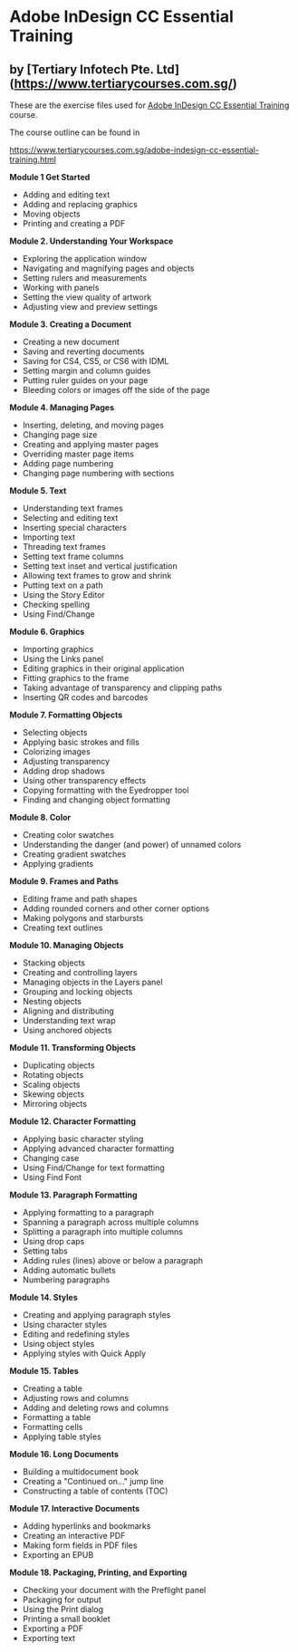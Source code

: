 # Adobe InDesign CC Essential Training
## by [Tertiary Infotech Pte. Ltd] (https://www.tertiarycourses.com.sg/)

These are the exercise files used for [Adobe InDesign CC Essential Training](https://www.tertiarycourses.com.sg/adobe-indesign-cc-essential-training.html) course. 

The course outline can be found in 

https://www.tertiarycourses.com.sg/adobe-indesign-cc-essential-training.html

<p><strong>Module 1 Get Started</strong></p>
<ul>
<li>Adding and editing text</li>
<li>Adding and replacing graphics</li>
<li>Moving objects&nbsp;</li>
<li>Printing and creating a PDF</li>
</ul>
<p><strong>Module 2. Understanding Your Workspace</strong></p>
<ul>
<li>Exploring the application window</li>
<li>Navigating and magnifying pages and objects</li>
<li>Setting rulers and measurements</li>
<li>Working with panels</li>
<li>Setting the view quality of artwork</li>
<li>Adjusting view and preview settings</li>
</ul>
<p><strong>Module 3. Creating a Document</strong></p>
<ul>
<li>Creating a new document&nbsp;</li>
<li>Saving and reverting documents&nbsp;</li>
<li>Saving for CS4, CS5, or CS6 with IDML</li>
<li>Setting margin and column guides&nbsp;</li>
<li>Putting ruler guides on your page</li>
<li>Bleeding colors or images off the side of the page</li>
</ul>
<p><strong>Module 4. Managing Pages</strong></p>
<ul>
<li>Inserting, deleting, and moving pages</li>
<li>Changing page size</li>
<li>Creating and applying master pages</li>
<li>Overriding master page items</li>
<li>Adding page numbering</li>
<li>Changing page numbering with sections</li>
</ul>
<p><strong>Module 5. Text</strong></p>
<ul>
<li>Understanding text frames</li>
<li>Selecting and editing text</li>
<li>Inserting special characters</li>
<li>Importing text</li>
<li>Threading text frames</li>
<li>Setting text frame columns</li>
<li>Setting text inset and vertical justification</li>
<li>Allowing text frames to grow and shrink</li>
<li>Putting text on a path</li>
<li>Using the Story Editor</li>
<li>Checking spelling</li>
<li>Using Find/Change</li>
</ul>
<p><strong>Module 6. Graphics</strong></p>
<ul>
<li>Importing graphics</li>
<li>Using the Links panel</li>
<li>Editing graphics in their original application</li>
<li>Fitting graphics to the frame</li>
<li>Taking advantage of transparency and clipping paths</li>
<li>Inserting QR codes and barcodes</li>
</ul>
<p><strong>Module 7. Formatting Objects</strong></p>
<ul>
<li>Selecting objects</li>
<li>Applying basic strokes and fills</li>
<li>Colorizing images</li>
<li>Adjusting transparency</li>
<li>Adding drop shadows</li>
<li>Using other transparency effects</li>
<li>Copying formatting with the Eyedropper tool</li>
<li>Finding and changing object formatting</li>
</ul>
<p><strong>Module 8. Color</strong></p>
<ul>
<li>Creating color swatches</li>
<li>Understanding the danger (and power) of unnamed colors</li>
<li>Creating gradient swatches</li>
<li>Applying gradients</li>
</ul>
<p><strong>Module 9. Frames and Paths</strong></p>
<ul>
<li>Editing frame and path shapes</li>
<li>Adding rounded corners and other corner options</li>
<li>Making polygons and starbursts</li>
<li>Creating text outlines</li>
</ul>
<p><strong>Module 10. Managing Objects</strong></p>
<ul>
<li>Stacking objects</li>
<li>Creating and controlling layers</li>
<li>Managing objects in the Layers panel</li>
<li>Grouping and locking objects</li>
<li>Nesting objects</li>
<li>Aligning and distributing</li>
<li>Understanding text wrap</li>
<li>Using anchored objects</li>
</ul>
<p><strong>Module 11. Transforming Objects</strong></p>
<ul>
<li>Duplicating objects</li>
<li>Rotating objects&nbsp;</li>
<li>Scaling objects</li>
<li>Skewing objects</li>
<li>Mirroring objects</li>
</ul>
<p><strong>Module 12. Character Formatting</strong></p>
<ul>
<li>Applying basic character styling</li>
<li>Applying advanced character formatting</li>
<li>Changing case</li>
<li>Using Find/Change for text formatting</li>
<li>Using Find Font</li>
</ul>
<p><strong>Module 13. Paragraph Formatting</strong></p>
<ul>
<li>Applying formatting to a paragraph</li>
<li>Spanning a paragraph across multiple columns</li>
<li>Splitting a paragraph into multiple columns</li>
<li>Using drop caps</li>
<li>Setting tabs</li>
<li>Adding rules (lines) above or below a paragraph</li>
<li>Adding automatic bullets</li>
<li>Numbering paragraphs</li>
</ul>
<p><strong>Module 14. Styles</strong></p>
<ul>
<li>Creating and applying paragraph styles</li>
<li>Using character styles</li>
<li>Editing and redefining styles</li>
<li>Using object styles</li>
<li>Applying styles with Quick Apply</li>
</ul>
<p><strong>Module 15. Tables</strong></p>
<ul>
<li>Creating a table</li>
<li>Adjusting rows and columns</li>
<li>Adding and deleting rows and columns</li>
<li>Formatting a table</li>
<li>Formatting cells</li>
<li>Applying table styles</li>
</ul>
<p><strong>Module 16. Long Documents</strong></p>
<ul>
<li>Building a multidocument book</li>
<li>Creating a "Continued on..." jump line</li>
<li>Constructing a table of contents (TOC)</li>
</ul>
<p><strong>Module 17. Interactive Documents</strong></p>
<ul>
<li>Adding hyperlinks and bookmarks&nbsp;</li>
<li>Creating an interactive PDF&nbsp;</li>
<li>Making form fields in PDF files&nbsp;</li>
<li>Exporting an EPUB&nbsp;</li>
</ul>
<p><strong>Module 18. Packaging, Printing, and Exporting</strong></p>
<ul>
<li>Checking your document with the Preflight panel&nbsp;</li>
<li>Packaging for output</li>
<li>Using the Print dialog</li>
<li>Printing a small booklet&nbsp;</li>
<li>Exporting a PDF&nbsp;</li>
<li>Exporting text</li>
</ul>
